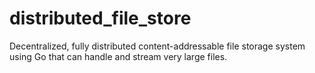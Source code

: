 # distributed_file_store
Decentralized, fully distributed content-addressable file storage system using Go that can handle and stream very large files.
